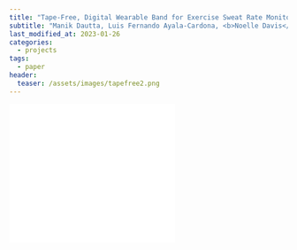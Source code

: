 ```yaml
---
title: "Tape‐Free, Digital Wearable Band for Exercise Sweat Rate Monitoring"
subtitle: "Manik Dautta, Luis Fernando Ayala-Cardona, <b>Noelle Davis</b>, Ashwin Aggarwal, Jonghwa Park, Shu Wang, Liam Gillan, Elina Jansson, Mikko Hietala, Hyunhyub Ko, Jussi Hiltunen, and Ali Javey. <u>Adv. Materials Tech.</u> (2023)."
last_modified_at: 2023-01-26
categories:
  - projects
tags:
  - paper
header:
  teaser: /assets/images/tapefree2.png
---
```



<embed src="/assets/pdf/dautta_2023_advmattech_tapefree.pdf" type="application/pdf" height="250"/>